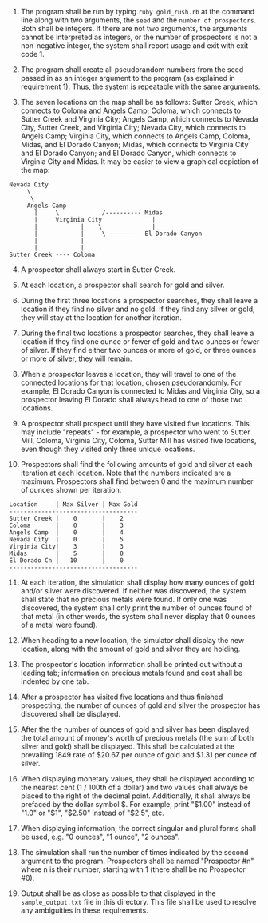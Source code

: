 1. The program shall be run by typing `ruby gold_rush.rb` at the command line along with two arguments, the `seed` and the `number of prospectors`.  Both shall be integers.  If there are not two arguments, the arguments cannot be interpreted as integers, or the number of prospectors is not a non-negative integer, the system shall report usage and exit with exit code 1.

2. The program shall create all pseudorandom numbers from the seed passed in as an integer argument to the program (as explained in requirement 1).  Thus, the system is repeatable with the same arguments.

3. The seven locations on the map shall be as follows: Sutter Creek, which connects to Coloma and Angels Camp; Coloma, which connects to Sutter Creek and Virginia City; Angels Camp, which connects to Nevada City, Sutter Creek, and Virginia City; Nevada City, which connects to Angels Camp; Virginia City, which connects to Angels Camp, Coloma, Midas, and El Dorado Canyon; Midas, which connects to Virginia City and El Dorado Canyon; and El Dorado Canyon, which connects to Virginia City and Midas.  It may be easier to view a graphical depiction of the map:
```
Nevada City
     \
      \
     Angels Camp
       |     \            /---------- Midas
       |     Virginia City              |
       |            |    \              |
       |            |     \---------- El Dorado Canyon
       |            |
       |            |
Sutter Creek ---- Coloma
```

4. A prospector shall always start in Sutter Creek.

5. At each location, a prospector shall search for gold and silver.

6. During the first three locations a prospector searches, they shall leave a location if they find no silver and no gold.  If they find any silver or gold, they will stay at the location for another iteration.

7. During the final two locations a prospector searches, they shall leave a location if they find one ounce or fewer of gold and two ounces or fewer of silver.  If they find either two ounces or more of gold, or three ounces or more of silver, they will remain.

8. When a prospector leaves a location, they will travel to one of the connected locations for that location, chosen pseudorandomly.  For example, El Dorado Canyon is connected to Midas and Virginia City, so a prospector leaving El Dorado shall always head to one of those two locations.

9. A prospector shall prospect until they have visited five locations.  This may include "repeats" - for example, a prospector who went to Sutter Mill, Coloma, Virginia City, Coloma, Sutter Mill has visited five locations, even though they visited only three unique locations.

10. Prospectors shall find the following amounts of gold and silver at each iteration at each location.  Note that the numbers indicated are a maximum.  Prospectors shall find between 0 and the maximum number of ounces shown per iteration.
```
Location     | Max Silver | Max Gold
------------------------------------
Sutter Creek |    0       |    2
Coloma       |    0       |    3
Angels Camp  |    0       |    4
Nevada City  |    0       |    5
Virginia City|    3       |    3
Midas        |    5       |    0
El Dorado Cn |   10       |    0
------------------------------------
```

11. At each iteration, the simulation shall display how many ounces of gold and/or silver were discovered.  If neither was discovered, the system shall state that no precious metals were found.  If only one was discovered, the system shall only print the number of ounces found of that metal (in other words, the system shall never display that 0 ounces of a metal were found).

12. When heading to a new location, the simulator shall display the new location, along with the amount of gold and silver they are holding.

13. The prospector's location information shall be printed out without a leading tab; information on precious metals found and cost shall be indented by one tab.

14. After a prospector has visited five locations and thus finished prospecting, the number of ounces of gold and silver the prospector has discovered shall be displayed.

15. After the the number of ounces of gold and silver has been displayed, the total amount of money's worth of precious metals (the sum of both silver and gold) shall be displayed.  This shall be calculated at the prevailing 1849 rate of $20.67 per ounce of gold and $1.31 per ounce of silver.

16. When displaying monetary values, they shall be displayed according to the nearest cent (1 / 100th of a dollar) and two values shall always be placed to the right of the decimal point.  Additionally, it shall always be prefaced by the dollar symbol $. For example, print "$1.00" instead of "1.0" or "$1", "$2.50" instead of "$2.5", etc.

17. When displaying information, the correct singular and plural forms shall be used, e.g. "0 ounces", "1 ounce", "2 ounces".

18. The simulation shall run the number of times indicated by the second argument to the program.  Prospectors shall be named "Prospector #n" where n is their number, starting with 1 (there shall be no Prospector #0).

19. Output shall be as close as possible to that displayed in the `sample_output.txt` file in this directory.  This file shall be used to resolve any ambiguities in these requirements.